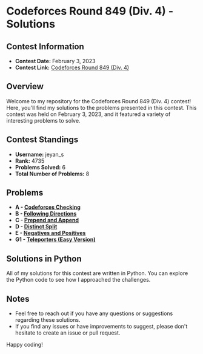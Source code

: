 # Codeforces Round 849 (Div. 4) - Solutions

## Contest Information

- **Contest Date:** February 3, 2023
- **Contest Link:** [Codeforces Round 849 (Div. 4)](https://codeforces.com/contest/1791)

## Overview

Welcome to my repository for the Codeforces Round 849 (Div. 4) contest! Here, you'll find my solutions to the problems presented in this contest. This contest was held on February 3, 2023, and it featured a variety of interesting problems to solve.

## Contest Standings

- **Username:** jeyan_s
- **Rank:** 4735
- **Problems Solved:** 6
- **Total Number of Problems:** 8

## Problems

- **A - [Codeforces Checking](https://codeforces.com/contest/1791/problem/A)**
- **B - [Following Directions](https://codeforces.com/contest/1791/problem/B)**
- **C - [Prepend and Append](https://codeforces.com/contest/1791/problem/C)**
- **D - [Distinct Split](https://codeforces.com/contest/1791/problem/D)**
- **E - [Negatives and Positives](https://codeforces.com/contest/1791/problem/E)**
- **G1 - [Teleporters (Easy Version)](https://codeforces.com/contest/1791/problem/G1)**


## Solutions in Python

All of my solutions for this contest are written in Python. You can explore the Python code to see how I approached the challenges.


## Notes

- Feel free to reach out if you have any questions or suggestions regarding these solutions.
- If you find any issues or have improvements to suggest, please don't hesitate to create an issue or pull request.

Happy coding!
